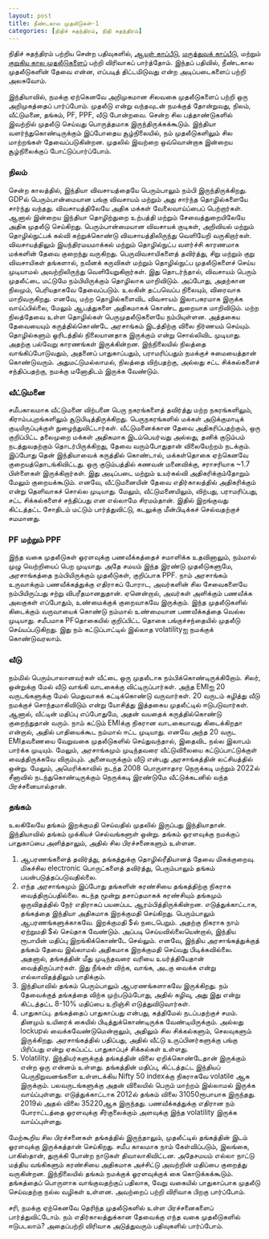 ```yaml
---
layout: post
title: நீண்டகால முதலீடுகள்-1
categories: [நிதிச் சுதந்திரம், நிதி சுதந்திரம்]
---
```


நிதிச் சுதந்திரம் பற்றிய சென்ற பதிவுகளில், [ஆயுள் காப்பீடு](/6), [மருத்துவக் காப்பீடு](/7), மற்றும் [குறுகிய கால முதலீடுகளைப்](/9) பற்றி விரிவாகப் பார்த்தோம். இந்தப் பதிவில், நீண்டகால முதலீடுகளின் தேவை என்ன, எப்படித் திட்டமிடுவது என்ற அடிப்படைகளைப் பற்றி அலசுவோம்.

இந்தியாவில், நமக்கு ஏற்கெனவே அறிமுகமான சிலவகை முதலீடுகளைப் பற்றி ஒரு அறிமுகத்தைப் பார்ப்போம். முதலீடு என்று வந்தவுடன் நமக்குத் தோன்றுவது, நிலம், வீட்டுமனை, தங்கம், PF, PPF, வீடு போன்றவை. சென்ற சில பத்தாண்டுகளில் இவற்றில் முதலீடு செய்வது பொருத்தமாக இருந்திருக்கக்கூடும். இந்தியா வளர்ந்துகொண்டிருக்கும் இப்போதைய சூழ்நிலையில், நம் முதலீடுகளிலும் சில மாற்றங்கள் தேவைப்படுகின்றன. முதலில் இவற்றை ஒவ்வொன்றாக இன்றைய சூழ்நிலைக்குப் போட்டுப்பார்ப்போம்.

### நிலம்
சென்ற காலத்தில், இந்தியா விவசாயத்தையே பெரும்பாலும் நம்பி இருந்திருக்கிறது. GDPல் பெரும்பான்மையான பங்கு விவசாயம் மற்றும் அது சார்ந்த தொழில்களையே சார்ந்து வந்தது. விவசாயத்திலேயே அதிக மக்கள் வேலைவாய்ப்பைப் பெற்றார்கள். ஆனால் இன்றைய இந்தியா தொழிற்துறை உற்பத்தி மற்றும் சேவைத்துறையிலேயே அதிக முதலீடு செய்கிறது. பெரும்பான்மையான விவசாயக் குடிகள், அறிவியல் மற்றும் தொழில்நுட்பக் கல்வி கற்றுக்கொண்டு விவசாயத்திலிருந்து வெளியேறி வருகிறார்கள். விவசாயத்திலும் இயந்திரமயமாக்கல் மற்றும் தொழில்நுட்ப வளர்ச்சி காரணமாக மக்களின் தேவை குறைந்து வருகிறது. பெருவிவசாயிகளைத் தவிர்த்து, சிறு மற்றும் குறு விவசாயிகள் தங்களால், நவீனக் கருவிகள் மற்றும் தொழில்நுட்ப முதலீடுகளைச் செய்ய முடியாமல் அவற்றிலிருந்து வெளியேறுகிறார்கள். இது தொடர்ந்தால், விவசாயம் பெரும் முதலீட்டை மட்டுமே நம்பியிருக்கும் தொழிலாக மாறிவிடும். அப்போது, அதற்கான நிலமும், பெரியதாகவே தேவைப்படும். உலகின் தட்பவெப்ப நிலையும், விரைவாக மாறிவருகிறது. எனவே, மற்ற தொழில்களைவிட விவசாயம் இலாபகரமாக இருக்க வாய்ப்பில்லை, மேலும் ஆபத்துகளை அதிகமாகக் கொண்ட துறையாக மாறிவிடும். மற்ற நிலத்தேவை உள்ள தொழில்கள் பெருமுதலீடுகளையே நம்பியுள்ளன. அத்தகைய தேவையையும் கருத்தில்கொண்டே அரசாங்கம் இடத்திற்கு விலை நிர்ணயம் செய்யும். தொழில்களும் ஓரிடத்தில் நிலையானதாக இருக்கும் என்று சொல்லிவிட முடியாது. அதற்கு பல்வேறு காரணங்கள் இருக்கின்றன. இந்நிலையில் நிலத்தை வாங்கிப்போடுவதும், அதனைப் பாதுகாப்பதும், பராமரிப்பதும் நமக்குச் சுமையைத்தான் கொண்டுவரும். அதுமட்டுமல்லாமல், நிலத்தை விற்பதற்கு, அல்லது சட்ட சிக்கல்களைச் சந்திப்பதற்கு, நமக்கு மனோதிடம் இருக்க வேண்டும்.

### வீட்டுமனை
சமீபகாலமாக வீட்டுமனை விற்பனை பெரு நகரங்களைத் தவிர்த்து மற்ற நகரங்களிலும், கிராம்பபுறங்களிலும் சூடுபிடித்திருக்கிறது. பெருநகரங்களில் மக்கள் அடுக்குமாடிக் குடியிருப்புக்குள் நுழைந்துவிட்டார்கள். வீட்டுமனைக்கான தேவை அதிகரிப்பதற்கும், ஒரு குறிப்பிட்ட தலைமுறை மக்கள் அதிகமாக இடம்பெயர்வது அல்லது, தனிக் குடும்பம் நடத்துவதற்கும் தொடர்பிருக்கிறது, தேவை வரும்போதுதான் விலையேற்றம் நடக்கும். இப்போது தென் இந்தியாவைக் கருத்தில் கொண்டால், மக்கள்தொகை ஏற்கெனவே குறையத்தொடங்கிவிட்டது. ஒரு குடும்பத்தில் கணவன் மனைவிக்கு, சராசரியாக ~1.7 பிள்ளைகள் இருக்கிறார்கள். இது அடிப்படை மற்றும் உயர்கல்வி அதிகரிக்கும்தோறும் மேலும் குறையக்கூடும். எனவே, வீட்டுமனையின் தேவை எதிர்காலத்தில் அதிகரிக்கும் என்று தெளிவாகச் சொல்ல முடியாது.  மேலும், வீட்டுமனையிலும், விற்பது, பராமரிப்பது, சட்ட சிக்கல்களைச் சந்திப்பது என எல்லாமே சிரமம்தான். இதில் இறங்குவது கிட்டத்தட்ட சோதிடம் மட்டும் பார்த்துவிட்டு, கடலுக்கு  மீன்பிடிக்கச் செல்வதற்குச் சமமானது.

### PF மற்றும் PPF
இந்த வகை முதலீடுகள் ஓரளவுக்கு பணவீக்கத்தைச் சமாளிக்க உதவினாலும், நம்மால் முழு வெற்றியைப் பெற முடியாது. அதே சமயம் இந்த இரண்டு முதலீடுகளுமே, அரசாங்கத்தை நம்பியிருக்கும் முதலீடுகள், குறிப்பாக PPF. நாம் அரசாங்கம் உருவாக்கும் பணவீக்கத்துக்கு எதிராகப் போராட, அவர்களின் சில சேவைகளையே நம்பியிருப்பது சற்று விபரீதமானதுதான். ஏனென்றால், அவர்கள் அளிக்கும் பணவீக்க அலகுகள் எப்போதும், உண்மைக்குக் குறைவாகவே இருக்கும். இந்த முதலீடுகளில் கிடைக்கும் வருவாயைக் கொண்டு நம்மால் உண்மையான பணவீக்கத்தை வெல்ல முடியாது. சமீபமாக PFதொகையில் குறிப்பிட்ட தொகை பங்குச்சந்தையில் முதலீடு செய்யப்படுகிறது. இது நம் கட்டுப்பாட்டில் இல்லாத volatilityஐ நமக்குக் கொண்டுவரலாம்.

### வீடு
நம்மில் பெரும்பாலானவர்கள் வீட்டை ஒரு முதலீடாக நம்பிக்கொண்டிருக்கிறோம். சிலர், ஒன்றுக்கு மேல் வீடு வாங்கி வாடகைக்கு விட்டிருப்பார்கள். அந்த EMIஐ 20 வருடங்களுக்கு மேல் மெதுவாகக் கட்டிக்கொண்டு வருவார்கள். 20 வருடம் கழித்து வீடு நமக்குச் சொந்தமாகிவிடும் என்று யோசித்து இத்தகைய முதலீட்டில் ஈடுபடுவார்கள். ஆனால், வீட்டின் மதிப்பு எப்போதுமே, அதன் வயதைக் கருத்தில்கொண்டு குறைந்துதான் வரும். நாம் கட்டும் EMIக்கு நிகரான வாடகையாவது கிடைக்கிறதா என்றால், அதில் பாதியைக்கூட நம்மால் ஈட்ட முடியாது. எனவே அந்த 20 வருட EMIதவணையை வேறுவகை முதலீடுகளில் செய்துவந்தால், இதைவிட நல்ல இலாபம் பார்க்க முடியும். மேலும், அரசாங்கமும் முடிந்தவரை வீட்டுவிலையை கட்டுப்பாட்டுக்குள் வைத்திருக்கவே விரும்பும். அனைவருக்கும் வீடு என்பது அரசாங்கத்தின் லட்சியத்தில் ஒன்று. மேலும், அமெரிக்காவில் நடந்த 2008 பொருளாதார நெருக்கடி மற்றும் 2022ல் சீனாவில் நடந்துகொண்டிருக்கும் நெருக்கடி இரண்டுமே வீட்டுக்கடனில் வந்த பிரச்சனையால்தான்.

### தங்கம்
உலகிலேயே தங்கம் இறக்குமதி செய்வதில் முதலில் இருப்பது இந்தியாதான். இந்தியாவில் தங்கம் முக்கியச் செல்வங்களுள் ஒன்று. தங்கம் ஓரளவுக்கு நமக்குப் பாதுகாப்பை அளித்தாலும், அதில் சில பிரச்சனைகளும் உள்ளன.
1. ஆபரணங்களைத் தவிர்த்து, தங்கத்துக்கு தொழில்ரீதியானத் தேவை மிகக்குறைவு. மிகச்சில electronic பொருட்களைத் தவிர்த்து, பெரும்பாலும் தங்கம் பயன்படுத்தப்படுவதில்லை.
2. எந்த அரசாங்கமும் இப்போது தங்களின் கரண்சியை தங்கத்திற்கு நிகராக வைத்திருப்பதில்லை. கடந்த மூன்று தசாப்தமாகக் கரண்சியும் தங்கமும் ஒருவிதத்தில் நேர் எதிராகப் பயனப்பட ஆரம்பித்திருக்கின்றன. எடுத்துக்காட்டாக, தங்கத்தை இந்தியா அதிகமாக இறக்குமதி செய்கிறது. பெரும்பாலும் ஆபரணங்களுக்காகவே. இறக்குமதி $ல் நடைபெறும். அதற்கு நிகராக நாம் ஏற்றுமதி $ல் செய்தாக வேண்டும். அப்படி செய்யவில்லையென்றால், இந்திய ரூபாயின் மதிப்பு இறங்கிக்கொண்டே செல்லும்.  எனவே, இந்திய அரசாங்கத்துக்குத் தங்கம் தேவை இல்லாமல் அதிகமாக இறக்குமதி செய்வது பிடிக்கவில்லை. அதனால், தங்கத்தின் மீது முடிந்தவரை வரியை உயர்த்தியேதான் வைத்திருப்பார்கள். இது நீங்கள் விற்க, வாங்க, அடகு வைக்க என்று எல்லாவிதத்திலும் பாதிக்கும்.
3. இந்தியாவில் தங்கம் பெரும்பாலும் ஆபரணங்களாகவே இருக்கிறது. நம் தேவைக்குத் தங்கத்தை விற்க முற்படும்போது, அதில் கழிவு, அது இது என்று கிட்டத்தட்ட 8-10% மதிப்பை உறிஞ்சி எடுத்துவிடுவார்கள்.
4. பாதுகாப்பு. தங்கத்தைப் பாதுகாப்பது என்பது, கத்திமேல் நடப்பதற்குச் சமம். தினமும் உயிரைக் கையில் பிடித்துக்கொண்டிருக்க வேண்டியிருக்கும். அல்லது lockupல் வைக்கவேண்டுமென்றாலும், அதிலும் சில சிக்கல்களும், செலவுகளும் இருக்கிறது. அரசாங்கத்தில் பதிப்பது, அதில் வீட்டு உருப்பினர்களுக்கு பங்கு பிரிப்பது என்று ஏகப்பட்ட பாதுகாப்புச் சிக்கல்கள் உள்ளது.
5. Volatility. இந்தியர்களுக்குத் தங்கத்தின் விலை ஏறிக்கொண்டேதான் இருக்கும் என்ற ஒரு என்னம் உள்ளது. தங்கத்தின் மதிப்பு, கிட்டத்தட்ட இந்தியப் பெருநிறுவனங்களை உள்ளடக்கிய Nifty 50 indexக்கு நிகராகவே volatile ஆக இருக்கும். பலவருடங்களுக்கு அதன் விலையில் பெரும் மாற்றம் இல்லாமல் இருக்க வாய்ப்புள்ளது. எடுத்துக்காட்டாக 2012ல் தங்கம் விலை 31050ரூபாயாக இருந்தது. 2019ல் அதல் விலை 35220ஆக இருந்தது. பணவீக்கத்துக்கு எதிரான நம் போராட்டத்தை ஓரளவுக்கு சீர்குலைக்கும் அளவுக்கு இந்த volatility இருக்க வாய்ப்புள்ளது.

மேற்கூறிய சில பிரச்சனைகள் தங்கத்தில் இருந்தாலும், முதலீட்டில் தங்கத்தின் இடம் ஓரளவுக்கு இருக்கத்தான் செய்கிறது. சமீப காலமாக நாம் கேள்விப்படும், இலங்கை, பாகிஸ்தான், துருக்கி போன்ற நாடுகள் திவாலாகிவிட்டன. அதேசமயம் எல்லா நாட்டு மத்திய வங்கிகளும் கரண்சியை அதிகமாக அச்சிட்டு அவற்றின் மதிப்பை குறைத்து வருகின்றன. இந்நிலையில் தங்கம் நமக்குக் ஓரளவுக்குக் கை கொடுக்கக்கூடும். தங்கத்தைப் பொருளாக வாங்குவதற்குப் பதிலாக, வேறு வகையில் பாதுகாப்பாக முதலீடு செய்வதற்கு நல்ல வழிகள் உள்ளன. அவற்றைப் பற்றி விரிவாக பிறகு பார்ப்போம்.

சரி, நமக்கு ஏற்கெனவே தெரிந்த முதலீடுகளில் உள்ள பிரச்சனைகளைப் பார்த்துவிட்டோம். நம் எதிர்காலத்துக்கான தேவைக்கு எந்த வகை முதலீடுகளில் ஈடுபடலாம்? அதைப்பற்றி விரிவாக அடுத்துவரும் பதிவுகளில் பார்ப்போம்.